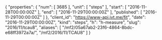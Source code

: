 {
  "properties": {
    "num": [
      3685
    ],
    "unit": [
      "steps"
    ],
    "start": [
      "2016-11-28T00:00:00Z"
    ],
    "end": [
      "2016-11-29T00:00:00Z"
    ],
    "published": [
      "2016-11-29T00:00:00Z"
    ]
  },
  "client_id": "https://www-api.jvt.me/fit",
  "date": "2016-11-29T00:00:00Z",
  "kind": "steps",
  "h": "h-measure",
  "slug": "2016/11/tcau8",
  "aliases": [
    "/mf2/05a67ab2-23f6-4864-8bdc-e68ff3972a7a/",
    "/mf2/2016/11/TCAU8"
  ]
}
